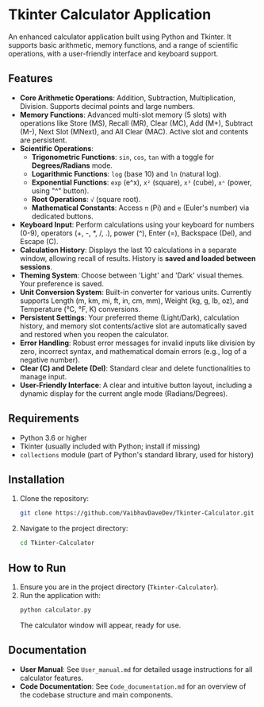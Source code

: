 # Tkinter Calculator Application

An enhanced calculator application built using Python and Tkinter. It supports basic arithmetic, memory functions, and a range of scientific operations, with a user-friendly interface and keyboard support.

## Features

- **Core Arithmetic Operations**: Addition, Subtraction, Multiplication, Division. Supports decimal points and large numbers.
- **Memory Functions**: Advanced multi-slot memory (5 slots) with operations like Store (MS), Recall (MR), Clear (MC), Add (M+), Subtract (M-), Next Slot (MNext), and All Clear (MAC). Active slot and contents are persistent.
- **Scientific Operations**:
    - **Trigonometric Functions**: `sin`, `cos`, `tan` with a toggle for **Degrees/Radians** mode.
    - **Logarithmic Functions**: `log` (base 10) and `ln` (natural log).
    - **Exponential Functions**: `exp` (e^x), `x²` (square), `x³` (cube), `xⁿ` (power, using "^" button).
    - **Root Operations**: `√` (square root).
    - **Mathematical Constants**: Access `π` (Pi) and `e` (Euler's number) via dedicated buttons.
- **Keyboard Input**: Perform calculations using your keyboard for numbers (0-9), operators (+, -, *, /, .), power (^), Enter (=), Backspace (Del), and Escape (C).
- **Calculation History**: Displays the last 10 calculations in a separate window, allowing recall of results. History is **saved and loaded between sessions**.
- **Theming System**: Choose between 'Light' and 'Dark' visual themes. Your preference is saved.
- **Unit Conversion System**: Built-in converter for various units. Currently supports Length (m, km, mi, ft, in, cm, mm), Weight (kg, g, lb, oz), and Temperature (°C, °F, K) conversions.
- **Persistent Settings**: Your preferred theme (Light/Dark), calculation history, and memory slot contents/active slot are automatically saved and restored when you reopen the calculator.
- **Error Handling**: Robust error messages for invalid inputs like division by zero, incorrect syntax, and mathematical domain errors (e.g., log of a negative number).
- **Clear (C) and Delete (Del)**: Standard clear and delete functionalities to manage input.
- **User-Friendly Interface**: A clear and intuitive button layout, including a dynamic display for the current angle mode (Radians/Degrees).

## Requirements

- Python 3.6 or higher
- Tkinter (usually included with Python; install if missing)
- `collections` module (part of Python's standard library, used for history)

## Installation

1. Clone the repository:
   ```bash
   git clone https://github.com/VaibhavDaveDev/Tkinter-Calculator.git 
   ```
2. Navigate to the project directory:
   ```bash
   cd Tkinter-Calculator
   ```

## How to Run
1. Ensure you are in the project directory (`Tkinter-Calculator`).
2. Run the application with:
   ```bash
   python calculator.py
   ```
   The calculator window will appear, ready for use.
## Documentation
- **User Manual**: See `User_manual.md` for detailed usage instructions for all calculator features.
- **Code Documentation**: See `Code_documentation.md` for an overview of the codebase structure and main components.
